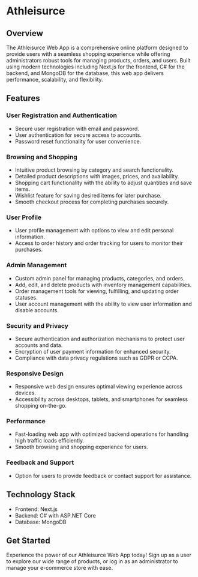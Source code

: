 # Athleisurce

## Overview
The Athleisurce Web App is a comprehensive online platform designed to provide users with a seamless shopping experience while offering administrators robust tools for managing products, orders, and users. Built using modern technologies including Next.js for the frontend, C# for the backend, and MongoDB for the database, this web app delivers performance, scalability, and flexibility.

## Features

### User Registration and Authentication
- Secure user registration with email and password.
- User authentication for secure access to accounts.
- Password reset functionality for user convenience.

### Browsing and Shopping
- Intuitive product browsing by category and search functionality.
- Detailed product descriptions with images, prices, and availability.
- Shopping cart functionality with the ability to adjust quantities and save items.
- Wishlist feature for saving desired items for later purchase.
- Smooth checkout process for completing purchases securely.

### User Profile
- User profile management with options to view and edit personal information.
- Access to order history and order tracking for users to monitor their purchases.

### Admin Management
- Custom admin panel for managing products, categories, and orders.
- Add, edit, and delete products with inventory management capabilities.
- Order management tools for viewing, fulfilling, and updating order statuses.
- User account management with the ability to view user information and disable accounts.

### Security and Privacy
- Secure authentication and authorization mechanisms to protect user accounts and data.
- Encryption of user payment information for enhanced security.
- Compliance with data privacy regulations such as GDPR or CCPA.

### Responsive Design
- Responsive web design ensures optimal viewing experience across devices.
- Accessibility across desktops, tablets, and smartphones for seamless shopping on-the-go.

### Performance
- Fast-loading web app with optimized backend operations for handling high traffic loads efficiently.
- Smooth browsing and shopping experience for users.

### Feedback and Support
- Option for users to provide feedback or contact support for assistance.

## Technology Stack
- Frontend: Next.js
- Backend: C# with ASP.NET Core
- Database: MongoDB

## Get Started
Experience the power of our Athleisurce Web App today! Sign up as a user to explore our wide range of products, or log in as an administrator to manage your e-commerce store with ease.

